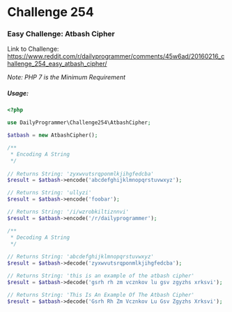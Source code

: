 # Challenge 254

### Easy Challenge: Atbash Cipher

Link to Challenge: 
https://www.reddit.com/r/dailyprogrammer/comments/45w6ad/20160216_challenge_254_easy_atbash_cipher/

*Note: PHP 7 is the Minimum Requirement*

##### Usage:
```php
<?php

use DailyProgrammer\Challenge254\AtbashCipher;

$atbash = new AtbashCipher();

/**
 * Encoding A String
 */
 
// Returns String: 'zyxwvutsrqponmlkjihgfedcba'
$result = $atbash->encode('abcdefghijklmnopqrstuvwxyz');

// Returns String: 'ullyzi'
$result = $atbash->encode('foobar');

// Returns String: '/i/wzrobkiltiznnvi'
$result = $atbash->encode('/r/dailyprogrammer'); 

/**
 * Decoding A String
 */
 
// Returns String: 'abcdefghijklmnopqrstuvwxyz'
$result = $atbash->decode('zyxwvutsrqponmlkjihgfedcba');

// Returns String: 'this is an example of the atbash cipher'
$result = $atbash->decode('gsrh rh zm vcznkov lu gsv zgyzhs xrksvi');

// Returns String: 'This Is An Example Of The Atbash Cipher'
$result = $atbash->decode('Gsrh Rh Zm Vcznkov Lu Gsv Zgyzhs Xrksvi');

```